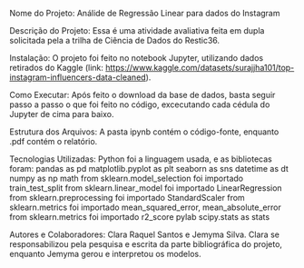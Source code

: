 Nome do Projeto: Análide de Regressão Linear para dados do Instagram

Descrição do Projeto: Essa é uma atividade avaliativa feita em dupla solicitada pela a trilha de Ciência de Dados do Restic36. 

Instalação: O projeto foi feito no notebook Jupyter, utilizando dados retirados do Kaggle (link: https://www.kaggle.com/datasets/surajjha101/top-instagram-influencers-data-cleaned).

Como Executar: Após feito o download da base de dados, basta seguir passo a passo o que foi feito no código, excecutando cada cédula do Jupyter de cima para baixo.

Estrutura dos Arquivos:  A pasta ipynb contém o código-fonte, enquanto .pdf contém o relatório.

Tecnologias Utilizadas: Python foi a linguagem usada, e as bibliotecas foram:
pandas as pd 
matplotlib.pyplot as plt
seaborn as sns
datetime as dt
numpy as np
math
from sklearn.model_selection foi importado train_test_split
from sklearn.linear_model foi importado LinearRegression
from sklearn.preprocessing foi importado StandardScaler
from sklearn.metrics foi importado mean_squared_error, mean_absolute_error
from sklearn.metrics foi importado r2_score
pylab
scipy.stats as stats   

Autores e Colaboradores: Clara Raquel Santos e Jemyma Silva. Clara se responsabilizou pela pesquisa e escrita da parte bibliográfica do projeto, enquanto Jemyma gerou e interpretou os modelos.
